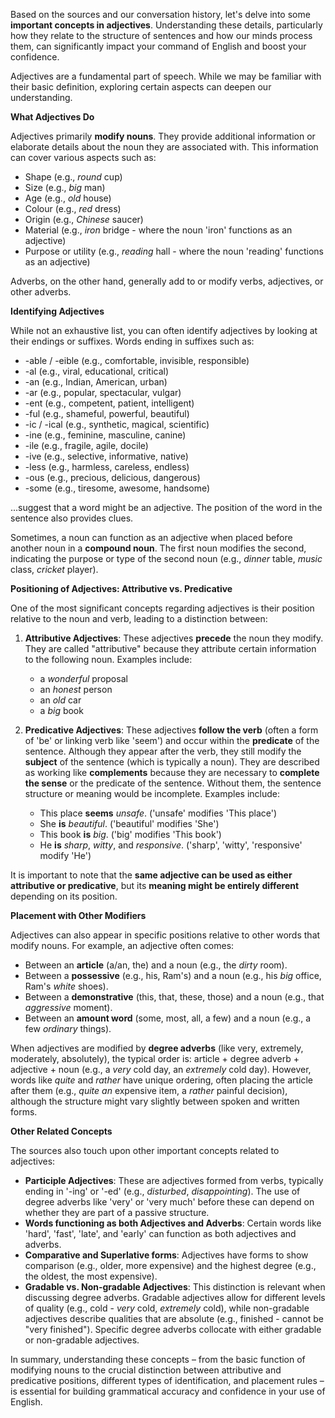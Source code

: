 Based on the sources and our conversation history, let's delve into some **important concepts in adjectives**. Understanding these details, particularly how they relate to the structure of sentences and how our minds process them, can significantly impact your command of English and boost your confidence.

Adjectives are a fundamental part of speech. While we may be familiar with their basic definition, exploring certain aspects can deepen our understanding.

**What Adjectives Do**

Adjectives primarily **modify nouns**. They provide additional information or elaborate details about the noun they are associated with. This information can cover various aspects such as:

*   Shape (e.g., *round* cup)
*   Size (e.g., *big* man)
*   Age (e.g., *old* house)
*   Colour (e.g., *red* dress)
*   Origin (e.g., *Chinese* saucer)
*   Material (e.g., *iron* bridge - where the noun 'iron' functions as an adjective)
*   Purpose or utility (e.g., *reading* hall - where the noun 'reading' functions as an adjective)

Adverbs, on the other hand, generally add to or modify verbs, adjectives, or other adverbs.

**Identifying Adjectives**

While not an exhaustive list, you can often identify adjectives by looking at their endings or suffixes. Words ending in suffixes such as:

*   -able / -eible (e.g., comfortable, invisible, responsible)
*   -al (e.g., viral, educational, critical)
*   -an (e.g., Indian, American, urban)
*   -ar (e.g., popular, spectacular, vulgar)
*   -ent (e.g., competent, patient, intelligent)
*   -ful (e.g., shameful, powerful, beautiful)
*   -ic / -ical (e.g., synthetic, magical, scientific)
*   -ine (e.g., feminine, masculine, canine)
*   -ile (e.g., fragile, agile, docile)
*   -ive (e.g., selective, informative, native)
*   -less (e.g., harmless, careless, endless)
*   -ous (e.g., precious, delicious, dangerous)
*   -some (e.g., tiresome, awesome, handsome)

...suggest that a word might be an adjective. The position of the word in the sentence also provides clues.

Sometimes, a noun can function as an adjective when placed before another noun in a **compound noun**. The first noun modifies the second, indicating the purpose or type of the second noun (e.g., *dinner* table, *music* class, *cricket* player).

**Positioning of Adjectives: Attributive vs. Predicative**

One of the most significant concepts regarding adjectives is their position relative to the noun and verb, leading to a distinction between:

1.  **Attributive Adjectives**: These adjectives **precede** the noun they modify. They are called "attributive" because they attribute certain information to the following noun. Examples include:
    *   a *wonderful* proposal
    *   an *honest* person
    *   an *old* car
    *   a *big* book

2.  **Predicative Adjectives**: These adjectives **follow the verb** (often a form of 'be' or linking verb like 'seem') and occur within the **predicate** of the sentence. Although they appear after the verb, they still modify the **subject** of the sentence (which is typically a noun). They are described as working like **complements** because they are necessary to **complete the sense** or the predicate of the sentence. Without them, the sentence structure or meaning would be incomplete. Examples include:
    *   This place **seems** *unsafe*. ('unsafe' modifies 'This place')
    *   She **is** *beautiful*. ('beautiful' modifies 'She')
    *   This book **is** *big*. ('big' modifies 'This book')
    *   He **is** *sharp*, *witty*, and *responsive*. ('sharp', 'witty', 'responsive' modify 'He')

It is important to note that the **same adjective can be used as either attributive or predicative**, but its **meaning might be entirely different** depending on its position.

**Placement with Other Modifiers**

Adjectives can also appear in specific positions relative to other words that modify nouns. For example, an adjective often comes:

*   Between an **article** (a/an, the) and a noun (e.g., the *dirty* room).
*   Between a **possessive** (e.g., his, Ram's) and a noun (e.g., his *big* office, Ram's *white* shoes).
*   Between a **demonstrative** (this, that, these, those) and a noun (e.g., that *aggressive* moment).
*   Between an **amount word** (some, most, all, a few) and a noun (e.g., a few *ordinary* things).

When adjectives are modified by **degree adverbs** (like very, extremely, moderately, absolutely), the typical order is: article + degree adverb + adjective + noun (e.g., a *very* cold day, an *extremely* cold day). However, words like *quite* and *rather* have unique ordering, often placing the article after them (e.g., *quite an* expensive item, a *rather* painful decision), although the structure might vary slightly between spoken and written forms.

**Other Related Concepts**

The sources also touch upon other important concepts related to adjectives:

*   **Participle Adjectives**: These are adjectives formed from verbs, typically ending in '-ing' or '-ed' (e.g., *disturbed*, *disappointing*). The use of degree adverbs like 'very' or 'very much' before these can depend on whether they are part of a passive structure.
*   **Words functioning as both Adjectives and Adverbs**: Certain words like 'hard', 'fast', 'late', and 'early' can function as both adjectives and adverbs.
*   **Comparative and Superlative forms**: Adjectives have forms to show comparison (e.g., older, more expensive) and the highest degree (e.g., the oldest, the most expensive).
*   **Gradable vs. Non-gradable Adjectives**: This distinction is relevant when discussing degree adverbs. Gradable adjectives allow for different levels of quality (e.g., cold - *very* cold, *extremely* cold), while non-gradable adjectives describe qualities that are absolute (e.g., finished - cannot be "very finished"). Specific degree adverbs collocate with either gradable or non-gradable adjectives.

In summary, understanding these concepts – from the basic function of modifying nouns to the crucial distinction between attributive and predicative positions, different types of identification, and placement rules – is essential for building grammatical accuracy and confidence in your use of English.